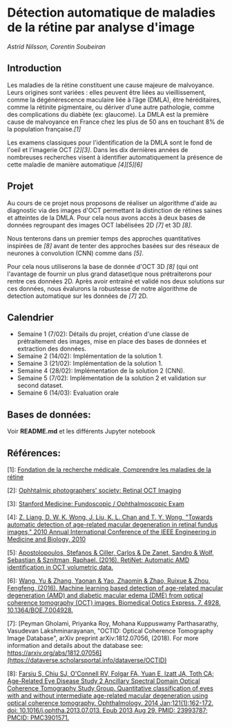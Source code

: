 # Détection automatique de maladies de la rétine par analyse d'image 
*Astrid Nilsson, Corentin Soubeiran*

## Introduction
Les maladies de la rétine constituent une cause majeure de malvoyance. Leurs origines sont variées : elles peuvent être liées au vieillissement, comme la dégénérescence maculaire liée à l’âge (DMLA), être héréditaires, comme la rétinite pigmentaire, ou dériver d’une autre pathologie, comme des complications du diabète (ex: glaucome).
La DMLA est la première cause de malvoyance en France chez les plus de 50 ans en touchant 8% de la population française.*[1]*

Les examens classiques pour l'identification de la DMLA sont le fond de l'oeil et l'imagerie OCT *[2][3]*. Dans les dix dernières années de nombreuses recherches visent à identifier automatiquement la présence de cette maladie de manière automatique *[4][5][6]*

## Projet

Au cours de ce projet nous proposons de réaliser un algorithme d'aide au diagnostic via des images d'OCT permettant la distinction de rétines saines et atteintes de la DMLA. Pour cela nous avons accès à deux bases de données regroupant des images OCT labélisées 2D *[7]* et 3D *[8]*.

Nous tenterons dans un premier temps des approches quantitatives inspirées de *[8]* avant de tenter des approches basées sur des réseaux de neurones à convolution (CNN) comme dans *[5]*. 

Pour cela nous utiliserons la base de donnée d'OCT 3D *[8]* (qui ont l'avantage de fournir un plus grand dataset)que nous prétraiterons pour rentre ces données 2D. Après avoir entrainé et validé nos deux solutions sur ces données, nous évalurons la robustesse de notre algorithme de detection automatique sur les données de *[7]* 2D.

## Calendrier

- Semaine 1 (7/02): Détails du projet, création d'une classe de prétraitement des images, mise en place des bases de données et extraction des données.
- Semaine 2 (14/02): Implémentation de la solution 1.
- Semaine 3 (21/02): Implémentation de la solution 1.
- Semaine 4 (28/02): Implémentation de la solution 2 (CNN).
- Semaine 5 (7/02):  Implémentation de la solution 2 et validation sur second dataset.
- Semaine 6 (14/03): Evaluation orale

## Bases de données:

Voir **README.md** et les différents Jupyter notebook

## Références:

[1]: [Fondation de la recherche médicale, Comprendre les maladies de la rétine](https://www.frm.org/recherches-autres-maladies/maladies-de-la-retine#:~:text=Les%20maladies%20de%20la%20r%C3%A9tine%20constituent%20une%20cause%20majeure%20de,comme%20des%20complications%20du%20diab%C3%A8te.)

[2]: [Ophhtalmic photographers' society: Retinal OCT Imaging](https://www.opsweb.org/page/RetinalOCT)

[3]: [Stanford Medicine: Fundoscopic / Ophthalmoscopic Exam](https://stanfordmedicine25.stanford.edu/the25/fundoscopic.html)

[4]: [Z. Liang, D. W. K. Wong, J. Liu, K. L. Chan and T. Y. Wong, "Towards automatic detection of age-related macular degeneration in retinal fundus images," 2010 Annual International Conference of the IEEE Engineering in Medicine and Biology, 2010](https://ieeexplore.ieee.org/abstract/document/5627289?casa_token=gXOoYKa8wl8AAAAA:rAshN0vRkncLP98Z92Y5rulrp7Y77ZTxxZ7-RJTM7b__sPm8TWyNqIR-zkP1RwPP9ruAAhYnip-V)

[5]: [Apostolopoulos, Stefanos & Ciller, Carlos & De Zanet, Sandro & Wolf, Sebastian & Sznitman, Raphael. (2016). RetiNet: Automatic AMD identification in OCT volumetric data. ](https://www.researchgate.net/publication/309037274_RetiNet_Automatic_AMD_identification_in_OCT_volumetric_data/citation/download)

[6]: [Wang, Yu & Zhang, Yaonan & Yao, Zhaomin & Zhao, Ruixue & Zhou, Fengfeng. (2016). Machine learning based detection of age-related macular degeneration (AMD) and diabetic macular edema (DME) from optical coherence tomography (OCT) images. Biomedical Optics Express. 7. 4928. 10.1364/BOE.7.004928. ](https://www.researchgate.net/publication/310823283_Machine_learning_based_detection_of_age-related_macular_degeneration_AMD_and_diabetic_macular_edema_DME_from_optical_coherence_tomography_OCT_images)

[7]: [Peyman Gholami, Priyanka Roy, Mohana Kuppuswamy Parthasarathy, Vasudevan Lakshminarayanan, "OCTID: Optical Coherence Tomography Image Database", arXiv preprint arXiv:1812.07056, (2018). For more information and details about the database see: https://arxiv.org/abs/1812.07056](https://dataverse.scholarsportal.info/dataverse/OCTID)

[8]: [Farsiu S, Chiu SJ, O'Connell RV, Folgar FA, Yuan E, Izatt JA, Toth CA; Age-Related Eye Disease Study 2 Ancillary Spectral Domain Optical Coherence Tomography Study Group. Quantitative classification of eyes with and without intermediate age-related macular degeneration using optical coherence tomography. Ophthalmology. 2014 Jan;121(1):162-172. doi: 10.1016/j.ophtha.2013.07.013. Epub 2013 Aug 29. PMID: 23993787; PMCID: PMC3901571.](https://pubmed.ncbi.nlm.nih.gov/23993787/)

